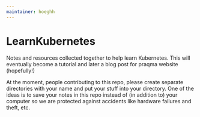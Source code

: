 ```yaml
---
maintainer: hoeghh
---
```


# LearnKubernetes

Notes and resources collected together to help learn Kubernetes. This will eventually become a tutorial and later a blog post for praqma website (hopefully!)

At the moment, people contributing to this repo, please create separate directories with your name and put your stuff into your directory. One of the ideas is to save your notes in this repo instead of (in addition to) your computer so we are protected against accidents like hardware failures and theft, etc. 
